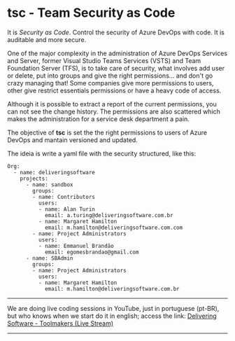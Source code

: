 # tsc - Team Security as Code

It is *Security as Code*. Control the security of Azure DevOps with code. It is auditable and more secure.

One of the major complexity in the administration of Azure DevOps Services and Server, former Visual Studio Teams Services (VSTS) and Team Foundation Server (TFS), is to take care of security, what involves add user or delete, put into groups and give the right permissions... and don't go crazy managing that! Some companies give more permissions to users, other give restrict essentials permissions or have a heavy code of access.

Although it is possible to extract a report of the current permissions, you can not see the change history. The permissions are also scattered which makes the administration for a service desk department a pain.
 
The objective of **tsc** is set the the right permissions to users of Azure DevOps and mantain versioned and updated. 

The ideia is write a yaml file with the security structured, like this:

```
Org: 
  - name: deliveringsoftware
    projects:        
      - name: sandbox
        groups:
        - name: Contributors
          users:
          - name: Alan Turin
            email: a.turing@deliveringsoftware.com.br
          - name: Margaret Hamilton
            email: m.hamilton@deliveringsoftware.com.com
        - name: Project Administrators 
          users:
          - name: Emmanuel Brandão
            email: egomesbrandao@gmail.com
      - name: SBAdmin
        groups:
        - name: Project Administrators 
          users:
          - name: Margaret Hamilton
            email: m.hamilton@deliveringsoftware.com.br
```

---

We are doing live coding sessions in YouTube, just in portuguese (pt-BR), but who knows when we start do it in english; access the link: [Delivering Software - Toolmakers (Live Stream)](https://youtu.be/xZtUsEyESnY) 

---
